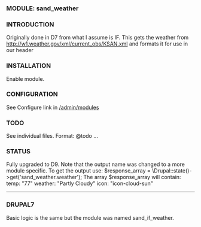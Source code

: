 ### MODULE: sand_weather

### INTRODUCTION
Originally done in D7 from what I assume is IF. This gets the weather from 
http://w1.weather.gov/xml/current_obs/KSAN.xml and formats it for use in our header

### INSTALLATION
Enable module.

### CONFIGURATION
See Configure link in <a href="/admin/modules">/admin/modules</a>

### TODO
See individual files. Format: @todo ...

### STATUS
Fully upgraded to D9. Note that the output name was changed to a more module specific.
To get the output use: $response_array = \Drupal::state()->get('sand_weather.weather');
The array $response_array will contain:  
    temp: "77"
    weather: "Partly Cloudy"
    icon: "icon-cloud-sun"

---

### DRUPAL7
Basic logic is the same but the module was named sand_if_weather.
